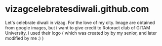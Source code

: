 vizagcelebratesdiwali.github.com
================================

Let's celebrate diwali in vizag. For the love of my city. 
Image are obtained from google images, but i want to give credit to Rotoract club of GITAM University, i used their logo ( which was created by by my senior, and later modified by me :) ) 
